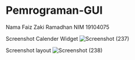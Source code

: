 # Pemrograman-GUI
Nama Faiz Zaki Ramadhan
NIM 19104075


Screenshot Calender Widget
![Screenshot (237)](https://user-images.githubusercontent.com/56437913/114511837-9d9d6c80-9c62-11eb-84a8-54acf07721e6.png)

Screenshot layout
![Screenshot (238)](https://user-images.githubusercontent.com/56437913/114512106-ed7c3380-9c62-11eb-9556-eac6afa11cf9.png)
